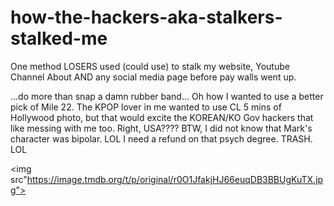 # how-the-hackers-aka-stalkers-stalked-me
One method LOSERS used (could use) to stalk my website, Youtube Channel About AND any social media page before pay walls went up.


...do more than snap a damn rubber band... Oh how I wanted to use a better pick of Mile 22. The KPOP lover in me wanted to use CL 5 mins of Hollywood photo, but that would excite the KOREAN/KO Gov hackers that like messing with me too. Right, USA???? BTW, I did not know that Mark's character was bipolar. LOL I need a refund on that psych degree. TRASH. LOL

<img src"https://image.tmdb.org/t/p/original/r0O1JfakjHJ66euqDB3BBUgKuTX.jpg">
